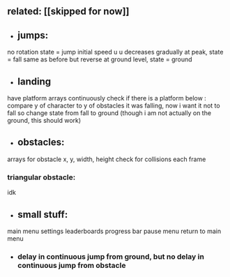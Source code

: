 
## related: [[skipped for now]]


- ## jumps:
no rotation
state = jump
initial speed u
u decreases gradually
at peak, state = fall
same as before but reverse
at ground level, state = ground

- ## landing 
have platform arrays
continuously check if there is a platform below : compare y of character to y of obstacles
it was falling, now i want it not to fall
so change state from fall to ground (though i am not actually on the ground, this should work)

 - ## obstacles: 
arrays for obstacle x, y, width, height
check for collisions each frame
### triangular obstacle:
idk

- ## small stuff: 
main menu
settings
leaderboards
progress bar
pause menu
return to main menu


 
- ### delay in continuous jump from ground, but no delay in continuous jump from obstacle



	
	